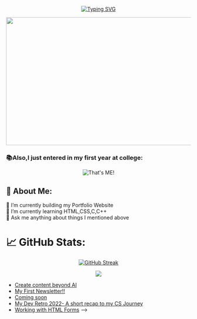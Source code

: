 <div align="center">

[![Typing SVG](https://readme-typing-svg.herokuapp.com?font=Fira+Code&pause=1000&width=435&lines=%F0%9F%91%8BHello+there+Visitor!;%E2%9C%A8Welcome+to+my+Github+Profile;I+am+Harsh+Khandelwal;India's+Least+Eligible+Coder%F0%9F%91%A8%E2%80%8D%F0%9F%92%BB;%F0%9F%93%A2Click+to+view+my+Linkedin+Profile)](https://www.linkedin.com/in/harshkhandelwal18/) 

<div>
<img width="750" height="350" src="https://user-images.githubusercontent.com/109679233/192133690-9e884a50-4b7c-41be-af04-a989947c455e.gif">

</div>
</div>


###  📚Also,I just entered in my first year at college:
<div align ="center">

![That's ME!](https://user-images.githubusercontent.com/109679233/188179680-bfafcd1d-c7de-4b4e-8098-aac21829fbed.png)
</div>


<h2>💫 About Me:</h2>
🔭 I’m currently building my Portfolio Website<br>🌱 I’m currently learning HTML,CSS,C,C++<br>💬 Ask me anything about things I mentioned above<br> 

# 📈 GitHub Stats:
<div align="center">

[![GitHub Streak](https://github-readme-streak-stats.herokuapp.com?user=harsh007-github&theme=tokyonight&border_radius=35)](https://git.io/streak-stats)

</div>

<div align="center">

![](https://komarev.com/ghpvc/?username=harsh007-github)

</div>

<!-- # 📝Blog posts
<!-- BLOG-POST-LIST:START -->
- [Create content beyond AI](https://harshmax.substack.com/p/create-content-beyond-ai)
- [My First Newsletter!!](https://harshmax.substack.com/p/my-first-newsletter)
- [Coming soon](https://harshmax.substack.com/p/coming-soon)
- [My Dev Retro 2022- A short recap to my CS Journey](https://harshmax.substack.com/p/my-dev-retro-2022-a-short-recap-to-my-cs-journey)
- [Working with HTML Forms](https://harshmax.substack.com/p/getting-started-with-forms-a-beginners-guide-to-working-with-html-css) -->
<!-- BLOG-POST-LIST:END -->

